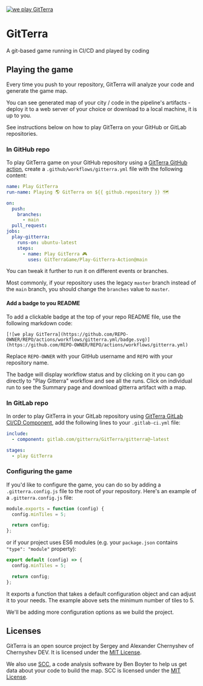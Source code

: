 [![we play GitTerra](https://github.com/GitTerraGame/Play-GitTerra-Action/actions/workflows/gitterra.yml/badge.svg)](https://github.com/GitTerraGame/Play-GitTerra-Action/actions/workflows/gitterra.yml)

# GitTerra

A git-based game running in CI/CD and played by coding

## Playing the game

Every time you push to your repository, GitTerra will analyze your code and generate the game map.

You can see generated map of your city / code in the pipeline's artifacts - deploy it to a web server of your choice or download to a local machine, it is up to you.

See instructions below on how to play GitTerra on your GitHub or GitLab repositories.

### In GitHub repo

To play GitTerra game on your GitHub repository using a [GitTerra GitHub action](https://github.com/marketplace/actions/play-gitterra), create a `.github/workflows/gitterra.yml` file with the following content:

```yaml
name: Play GitTerra
run-name: Playing 🌎 GitTerra on ${{ github.repository }} 🗺️

on:
  push:
    branches:
      - main
  pull_request:
jobs:
  play-gitterra:
    runs-on: ubuntu-latest
    steps:
      - name: Play GitTerra 🎮
        uses: GitTerraGame/Play-GitTerra-Action@main
```

You can tweak it further to run it on different events or branches.

Most commonly, if your repository uses the legacy `master` branch instead of the `main` branch, you should change the `branches` value to `master`.

#### Add a badge to you README

To add a clickable badge at the top of your repo README file, use the following markdown code:

```
[![we play GitTerra](https://github.com/REPO-OWNER/REPO/actions/workflows/gitterra.yml/badge.svg)](https://github.com/REPO-OWNER/REPO/actions/workflows/gitterra.yml)
```

Replace `REPO-OWNER` with your GitHub username and `REPO` with your repository name.

The badge will display workflow status and by clicking on it you can go directly to "Play Gitterra" workflow and see all the runs. Click on individual run to see the Summary page and download gitterra artifact with a map.

### In GitLab repo

In order to play GitTerra in your GitLab repository using [GitTerra GitLab CI/CD Component](https://gitlab.com/explore/catalog/gitterra/GitTerra), add the following lines to your `.gitlab-ci.yml` file:

```yaml
include:
  - component: gitlab.com/gitterra/GitTerra/gitterra@~latest

stages:
  - play GitTerra
```

### Configuring the game

If you'd like to configure the game, you can do so by adding a `.gitterra.config.js` file to the root of your repository. Here's an example of a `.gitterra.config.js` file:

```js
module.exports = function (config) {
  config.minTiles = 5;

  return config;
};
```

or if your project uses ES6 modules (e.g. your `package.json` contains `"type": "module"` property):

```js
export default (config) => {
  config.minTiles = 5;

  return config;
};
```

It exports a function that takes a default configuration object and can adjust it to your needs. The example above sets the minimum number of tiles to 5.

We'll be adding more configuration options as we build the project.

## Licenses

GitTerra is an open source project by Sergey and Alexander Chernyshev of Chernyshev DEV. It is licensed under the [MIT License](LICENSE.md).

We also use [SCC](https://github.com/boyter/scc), a code analysis software by Ben Boyter to help us get data about your code to build the map. SCC is licensed under the [MIT License](LICENSE.scc.md).
